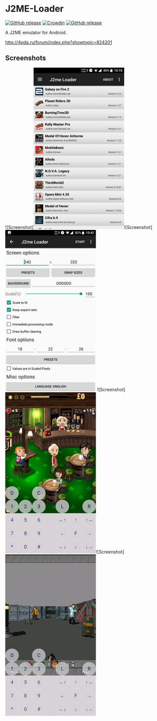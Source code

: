 # J2ME-Loader 

[![GitHub release](https://travis-ci.org/nikita36078/J2ME-Loader.svg?branch=master)](https://travis-ci.org/nikita36078/J2ME-Loader)
[![Crowdin](https://d322cqt584bo4o.cloudfront.net/j2me-loader/localized.svg)](https://crowdin.com/project/j2me-loader)
[![GitHub release](https://img.shields.io/github/release/nikita36078/J2ME-Loader.svg)](https://github.com/nikita36078/J2ME-Loader/releases)

A J2ME emulator for Android.

http://4pda.ru/forum/index.php?showtopic=824201

## Screenshots

![Screenshot]<img src="/screenshots/screen.jpg" width="288" height="512">![Screenshot]<img src="/screenshots/screen2.jpg" width="288" height="512">
![Screenshot]<img src="/screenshots/screen3.jpg" width="288" height="512">![Screenshot]<img src="/screenshots/screen4.jpg" width="288" height="512">
